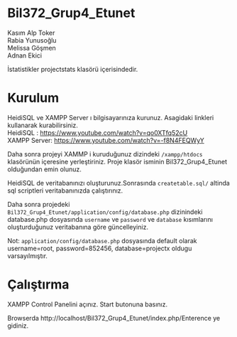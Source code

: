 # Bil372_Grup4_Etunet

Kasım Alp Toker <br />
Rabia Yunusoğlu <br />
Melissa Göşmen <br />
Adnan Ekici <br />

İstatistikler projectstats klasörü içerisindedir.

# Kurulum
HeidiSQL ve XAMPP Server ı bilgisayarınıza kurunuz. Asagidaki linkleri kullanarak kurabilirsiniz. <br />
HeidiSQL : https://www.youtube.com/watch?v=qo0XTfq52cU <br />
XAMPP Server: https://www.youtube.com/watch?v=-f8N4FEQWyY <br />

Daha sonra projeyi XAMMP i kuruduğunuz dizindeki ```/xampp/htdocs``` klasörünün içeresine yerleştiriniz. Proje klasör isminin Bil372_Grup4_Etunet olduğundan emin olunuz.

HeidiSQL de veritabanınızı oluşturunuz.Sonrasında ```createtable.sql/``` altinda sql scriptleri veritabanınızda çalıştırınız.

Daha sonra projedeki  ```Bil372_Grup4_Etunet/application/config/database.php``` dizinindeki database.php dosyasında ```username``` ve ```password``` ve ```database``` kısımlarını oluşturduğunuz veritabanına göre güncelleyiniz.

Not: ```application/config/database.php``` dosyasında default olarak username=root, password=852456, database=projectx oldugu varsayılmıştır.



# Çalıştırma

XAMPP Control Panelini açınız. Start  butonuna basınız.

Browserda http://localhost/Bil372_Grup4_Etunet/index.php/Enterence ye gidiniz.
